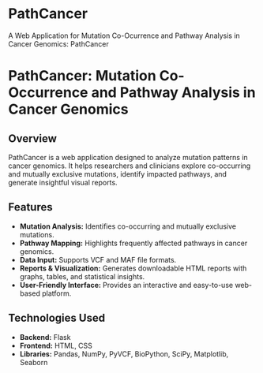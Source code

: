 # PathCancer
A Web Application for Mutation Co-Ocurrence and Pathway Analysis in Cancer Genomics: PathCancer

# PathCancer: Mutation Co-Occurrence and Pathway Analysis in Cancer Genomics

## Overview
PathCancer is a web application designed to analyze mutation patterns in cancer genomics. It helps researchers and clinicians explore co-occurring and mutually exclusive mutations, identify impacted pathways, and generate insightful visual reports.

## Features
- **Mutation Analysis:** Identifies co-occurring and mutually exclusive mutations.
- **Pathway Mapping:** Highlights frequently affected pathways in cancer genomics.
- **Data Input:** Supports VCF and MAF file formats.
- **Reports & Visualization:** Generates downloadable HTML reports with graphs, tables, and statistical insights.
- **User-Friendly Interface:** Provides an interactive and easy-to-use web-based platform.

## Technologies Used
- **Backend:** Flask
- **Frontend:** HTML, CSS
- **Libraries:** Pandas, NumPy, PyVCF, BioPython, SciPy, Matplotlib, Seaborn




